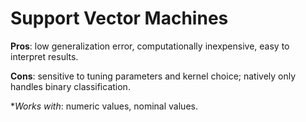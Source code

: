 # Support Vector Machines

**Pros**: low generalization error, computationally inexpensive, easy to interpret results.

**Cons**: sensitive to tuning parameters and kernel choice; natively only handles binary classification.

**Works with*: numeric values, nominal values.

